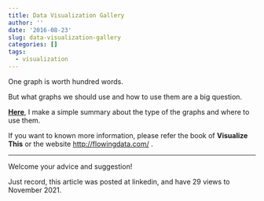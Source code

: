 ```yaml
---
title: Data Visualization Gallery
author: ''
date: '2016-08-23'
slug: data-visualization-gallery
categories: []
tags:
  - visualization
---
```


One graph is worth hundred words.

But what graphs we should use and how to use them are a big question.

**[Here](https://nbviewer.org/github/yishi/Data-Visualization-In-Python/blob/master/data_visualization_gallery.ipynb)**, I make a simple summary about the type of the graphs and where to use them.

If you want to known more information, please refer the book of **Visualize This** or the website http://flowingdata.com/ .

****

Welcome your advice and suggestion!

Just record, this article was posted at linkedin, and have 29 views to November 2021.
